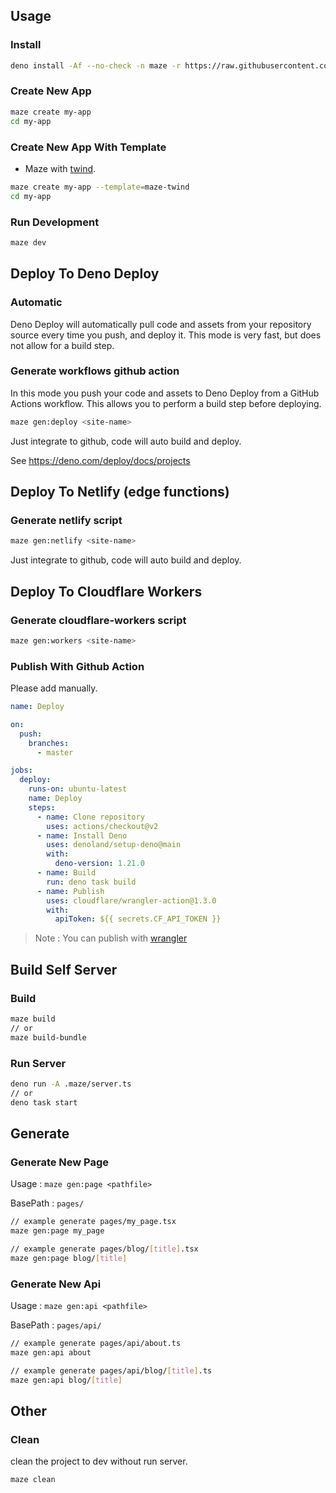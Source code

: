 ## Usage

### Install

```bash
deno install -Af --no-check -n maze -r https://raw.githubusercontent.com/herudi/maze/dev-0.0.9/cli.ts
```

### Create New App

```bash
maze create my-app
cd my-app
```

### Create New App With Template

- Maze with [twind](https://twind.dev/).

```bash
maze create my-app --template=maze-twind
cd my-app
```

### Run Development

```bash
maze dev
```

## Deploy To Deno Deploy

### Automatic

Deno Deploy will automatically pull code and assets from your repository source
every time you push, and deploy it. This mode is very fast, but does not allow
for a build step.

### Generate workflows github action

In this mode you push your code and assets to Deno Deploy from a GitHub Actions
workflow. This allows you to perform a build step before deploying.

```bash
maze gen:deploy <site-name>
```

Just integrate to github, code will auto build and deploy.

See https://deno.com/deploy/docs/projects

## Deploy To Netlify (edge functions)

### Generate netlify script

```bash
maze gen:netlify <site-name>
```

Just integrate to github, code will auto build and deploy.

## Deploy To Cloudflare Workers

### Generate cloudflare-workers script

```bash
maze gen:workers <site-name>
```

### Publish With Github Action

Please add manually.

```yaml
name: Deploy

on:
  push:
    branches:
      - master

jobs:
  deploy:
    runs-on: ubuntu-latest
    name: Deploy
    steps:
      - name: Clone repository
        uses: actions/checkout@v2
      - name: Install Deno
        uses: denoland/setup-deno@main
        with:
          deno-version: 1.21.0
      - name: Build
        run: deno task build
      - name: Publish
        uses: cloudflare/wrangler-action@1.3.0
        with:
          apiToken: ${{ secrets.CF_API_TOKEN }}
```

> Note : You can publish with
> [wrangler](https://developers.cloudflare.com/workers/cli-wrangler)

## Build Self Server

### Build

```bash
maze build
// or
maze build-bundle
```

### Run Server

```bash
deno run -A .maze/server.ts
// or
deno task start
```

## Generate

### Generate New Page

Usage : `maze gen:page <pathfile>`

BasePath : `pages/`

```bash
// example generate pages/my_page.tsx
maze gen:page my_page

// example generate pages/blog/[title].tsx
maze gen:page blog/[title]
```

### Generate New Api

Usage : `maze gen:api <pathfile>`

BasePath : `pages/api/`

```bash
// example generate pages/api/about.ts
maze gen:api about

// example generate pages/api/blog/[title].ts
maze gen:api blog/[title]
```

## Other

### Clean

clean the project to dev without run server.

```bash
maze clean
```
